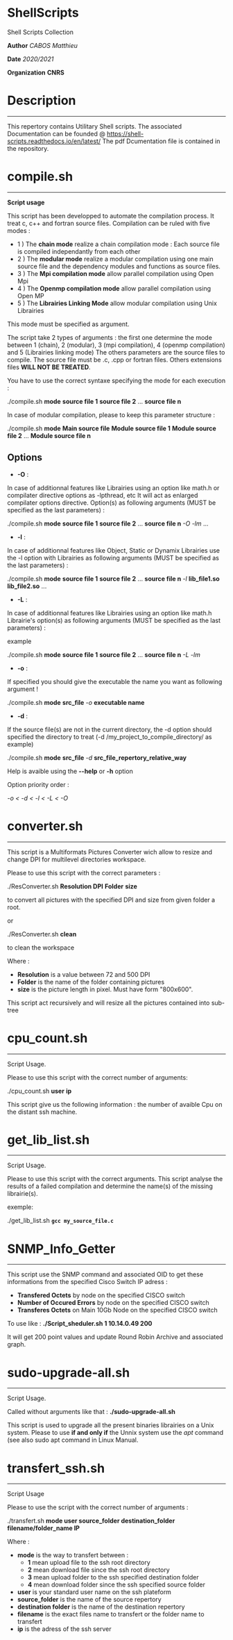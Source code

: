 # ShellScripts
Shell Scripts Collection

**Author** *CABOS Matthieu*

**Date**  *2020/2021*

**Organization** **CNRS**

# Description
-------------

This repertory contains Utilitary Shell scripts.
The associated Documentation can be founded @ https://shell-scripts.readthedocs.io/en/latest/
The pdf Dcumentation file is contained in the repository.

# compile.sh
------------

**Script usage**

This script has been developped to automate the compilation process.
It treat c, c++ and fortran source files. Compilation can be ruled with five modes :

* 1 ) The **chain mode** realize a chain compilation mode : Each source file is 
compiled independantly from each other
* 2 ) The **modular mode** realize a modular compilation using one main source file 
and the dependency modules and functions as source files.
* 3 ) The **Mpi compilation mode** allow parallel compilation using Open Mpi
* 4 ) The **Openmp compilation mode** allow parallel compilation using Open MP
* 5 ) The **Librairies Linking Mode** allow modular compilation using Unix Librairies

This mode must be specified as argument.

The script take 2 types of arguments : the first one determine the mode between 
1 (chain),  2 (modular), 3 (mpi compilation), 4 (openmp compilation) and 5 (Librairies linking mode)
The others parameters are the source files to compile.
The source file must be .c, .cpp or fortran files. 
Others extensions files **WILL NOT BE TREATED**.

You have to use the correct syntaxe specifying the mode for each execution :

./compile.sh **mode** **source file 1** **source file 2** ... **source file n**

In case of modular compilation, please to keep this parameter structure :

./compile.sh **mode** **Main source file** **Module source file 1** **Module source file 2** ... **Module source file n**

Options
-------

* **-O** : 

In case of additionnal features like Librairies using an option like math.h or compilater directive
options as -lpthread, etc
It will act as enlarged compilater options directive.
Option(s) as following arguments (MUST be specified as the last parameters) :

./compile.sh **mode** **source file 1** **source file 2** ... **source file n** *-O* *-lm* ...
	
* **-l** :

In case of additionnal features like Object, Static or Dynamix Librairies use the -l option with
Librairies as following arguments (MUST be specified as the last parameters) :

./compile.sh **mode** **source file 1** **source file 2** ... **source file n** *-l* **lib_file1.so** **lib_file2.so** ... 

* **-L** : 

In case of additionnal features like Librairies using an option like math.h
Librairie's option(s) as following arguments (MUST be specified as the last parameters) :

example

./compile.sh **mode** **source file 1** **source file 2** ... **source file n** *-L* *-lm*

* **-o** : 

If specified you should give the executable the name you want as following argument !

./compile.sh **mode** **src_file** *-o* **executable name**

* **-d** :

If the source file(s) are not in the current directory, the -d option should specified the directory to 
treat (-d /my_project_to_compile_directory/ as example)

./compile.sh **mode** **src_file** *-d* **src_file_repertory_relative_way**
	
 Help is avaible using the **--help** or **-h** option
 
 Option priority order :
  
 *-o < -d < -l < -L < -O*
	
	
# converter.sh
--------------
This script is a Multiformats Pictures Converter wich allow to resize and change DPI for multilevel directories workspace.
	
Please to use this script with the correct parameters :

./ResConverter.sh  **Resolution DPI**  **Folder**  **size**

to convert all pictures with the specified DPI and size from given folder a root.

or 

./ResConverter.sh **clean**

to clean the workspace

Where :
* **Resolution** is a value between 72 and 500 DPI
* **Folder** is the name of the folder containing pictures
* **size** is the picture length in pixel. Must have form "800x600".

This script act recursively and will resize all the pictures contained into sub-tree	

 
 # cpu_count.sh
 --------------
 
 Script Usage.
 
 Please to use this script with the correct number of arguments:
 
 ./cpu_count.sh **user** **ip**
 
 This script give us the following information : the number of avaible Cpu on the distant ssh machine.
 
 # get_lib_list.sh
 -----------------
 
 Script Usage.
 
 
Please to use this script with the correct arguments.
This script analyse the results of a failed compilation and determine the name(s) of the missing librairie(s).

exemple:

./get_lib_list.sh **`gcc my_source_file.c`**

# SNMP_Info_Getter
------------------
This script use the SNMP command and associated OID to get these informations from the specified Cisco Switch IP adress :

* **Transfered Octets** by node on the specified CISCO switch
* **Number of Occured Errors** by node on the specified CISCO switch
* **Transferes Octets** on Main 10Gb Node on the specified CISCO switch

To use like : **./Script_sheduler.sh 1 10.14.0.49 200**

It will get 200 point values and update Round Robin Archive and associated graph.



# sudo-upgrade-all.sh
---------------------

Script Usage.

Called without arguments like that : **./sudo-upgrade-all.sh**

This script is used to upgrade all the present binaries librairies on a Unix system.
Please to use **if and only if** the Unnix system use the *apt* command (see also sudo apt command in Linux Manual.

 # transfert_ssh.sh
 ------------------
 
 Script Usage
 
 Please to use the script with the correct number of arguments :
 
./transfert.sh **mode user source_folder destination_folder filename/folder_name IP**

Where :
* **mode** is the way to transfert between :
	* **1** mean upload file to the ssh root directory
	* **2** mean download file since the ssh root directory
	* **3** mean upload folder to the ssh specified destination folder
	* **4** mean download folder since the ssh specified source folder
* **user** is your standard user name on the ssh plateform
* **source_folder** is the name of the source repertory
* **destination folder** is the name of the destination repertory
* **filename** is the exact files name to transfert or the folder name to transfert
* **ip** is the adress of the ssh server
